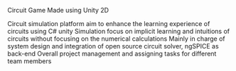 Circuit Game Made using Unity 2D

Circuit simulation platform aim to enhance the learning experience of circuits using C# unity
Simulation focus on implicit learning and intuitions of circuits without focusing on the numerical calculations
Mainly in charge of system design and integration of open source circuit solver, ngSPICE as back-end
Overall project management and assigning tasks for different team members
